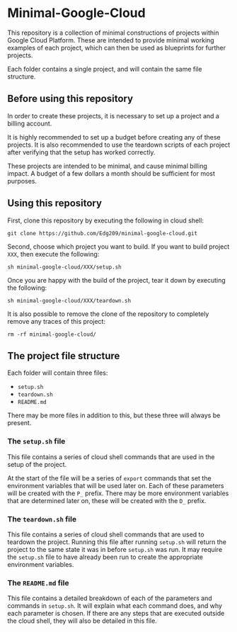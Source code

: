 # Minimal-Google-Cloud

This repository is a collection of minimal constructions of projects within Google Cloud Platform.
These are intended to provide minimal working examples of each project, which can then be used as blueprints for further projects.

Each folder contains a single project, and will contain the same file structure.

## Before using this repository

In order to create these projects, it is necessary to set up a project and a billing account.

It is highly recommended to set up a budget before creating any of these projects.
It is also recommended to use the teardown scripts of each project after verifying that the setup has worked correctly.

These projects are intended to be minimal, and cause minimal billing impact. A budget of a few dollars a month should be sufficient for most purposes.

## Using this repository

First, clone this repository by executing the following in cloud shell:

`git clone https://github.com/Edg209/minimal-google-cloud.git`

Second, choose which project you want to build. If you want to build project `XXX`, then execute the following:

`sh minimal-google-cloud/XXX/setup.sh`

Once you are happy with the build of the project, tear it down by executing the following:

`sh minimal-google-cloud/XXX/teardown.sh`

It is also possible to remove the clone of the repository to completely remove any traces of this project:

`rm -rf minimal-google-cloud/`

## The project file structure

Each folder will contain three files:

* `setup.sh`
* `teardown.sh`
* `README.md`

There may be more files in addition to this, but these three will always be present.

### The `setup.sh` file

This file contains a series of cloud shell commands that are used in the setup of the project.

At the start of the file will be a series of `export` commands that set the environment variables that will be used later on. Each of these parameters will be created with the `P_` prefix. There may be more environment variables that are determined later on, these will be created with the `D_` prefix.

### The `teardown.sh` file

This file contains a series of cloud shell commands that are used to teardown the project. Running this file after running `setup.sh` will return the project to the same state it was in before `setup.sh` was run. It may require the `setup.sh` file to have already been run to create the appropriate environment variables.

### The `README.md` file

This file contains a detailed breakdown of each of the parameters and commands in `setup.sh`. It will explain what each command does, and why each parameter is chosen.
If there are any steps that are executed outside the cloud shell, they will also be detailed in this file.
